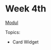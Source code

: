 # Week 4th

[Modul](https://drive.google.com/file/d/19kYm09ZxrNCHsuBerZpfvcYqht-Oz6jH/view)

Topics:
- Card Widget
